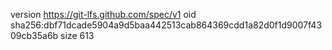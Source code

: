 version https://git-lfs.github.com/spec/v1
oid sha256:dbf71dcade5904a9d5baa442513cab864369cdd1a82d0f1d9007f4309cb35a6b
size 613
